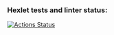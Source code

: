 ### Hexlet tests and linter status:
[![Actions Status](https://github.com/shura-dvornikova/docker-project-74/actions/workflows/hexlet-check.yml/badge.svg)](https://github.com/shura-dvornikova/docker-project-74/actions)